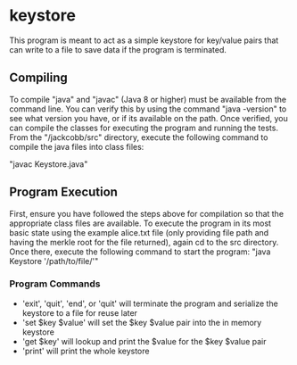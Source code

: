 # keystore
This program is meant to act as a simple keystore for key/value pairs that can write to a file to save data if the program is terminated.


## Compiling
To compile  "java" and "javac" (Java 8 or higher) must be available from the command line. You can verify this by using the command "java -version" to see what version you have, or if its available on the path. Once verified, you can compile the classes for executing the program and running the tests. From the "/jackcobb/src" directory, execute the following command to compile the java files into class files:

"javac Keystore.java"


## Program Execution
First, ensure you have followed the steps above for compilation so that the appropriate class files are available. To execute the program in its most basic state using the example alice.txt file (only providing file path and having the merkle root for the file returned), again cd to the src directory. Once there, execute the following command to start the program:
"java Keystore '/path/to/file/'" 

### Program Commands
- 'exit', 'quit', 'end', or 'quit' will terminate the program and serialize the keystore to a file for reuse later
- 'set $key $value' will set the $key $value pair into the in memory keystore 
- 'get $key' will lookup and print the $value for the $key $value pair
- 'print' will print the whole keystore 
